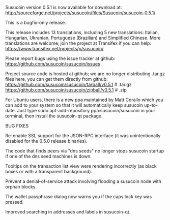 Susucoin version 0.5.1 is now available for download at:
http://sourceforge.net/projects/susucoin/files/Susucoin/susucoin-0.5.1/

This is a bugfix-only release.

This release includes 13 translations, including 5 new translations:
Italian, Hungarian, Ukranian, Portuguese (Brazilian) and Simplified Chinese.
More translations are welcome; join the project at Transifex if you can help:
https://www.transifex.net/projects/p/susucoin/

Please report bugs using the issue tracker at github:
https://github.com/susucoin/susucoin/issues

Project source code is hosted at github; we are no longer
distributing .tar.gz files here, you can get them
directly from github:
https://github.com/susucoin/susucoin/tarball/v0.5.1  # .tar.gz
https://github.com/susucoin/susucoin/zipball/v0.5.1  # .zip

For Ubuntu users, there is a new ppa maintained by Matt Corallo which
you can add to your system so that it will automatically keep
susucoin up-to-date.  Just type
sudo apt-add-repository ppa:susucoin/susucoin
in your terminal, then install the susucoin-qt package.


BUG FIXES

Re-enable SSL support for the JSON-RPC interface (it was unintentionally
disabled for the 0.5.0 release binaries).

The code that finds peers via "dns seeds" no longer stops susucoin startup
if one of the dns seed machines is down.

Tooltips on the transaction list view were rendering incorrectly (as black boxes
or with a transparent background).

Prevent a denial-of-service attack involving flooding a susucoin node with
orphan blocks.

The wallet passphrase dialog now warns you if the caps lock key was pressed.

Improved searching in addresses and labels in susucoin-qt.

